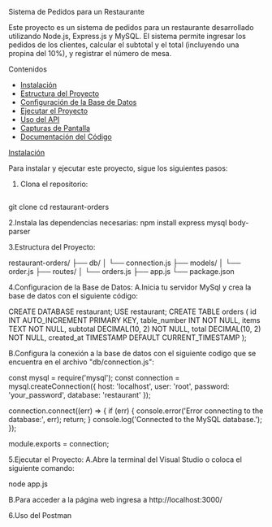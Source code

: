 Sistema de Pedidos para un Restaurante

Este proyecto es un sistema de pedidos para un restaurante desarrollado utilizando Node.js, Express.js y MySQL. El sistema permite ingresar los pedidos de los clientes, calcular el subtotal y el total (incluyendo una propina del 10%), y registrar el número de mesa.

Contenidos

- [Instalación](#instalación)
- [Estructura del Proyecto](#estructura-del-proyecto)
- [Configuración de la Base de Datos](#configuración-de-la-base-de-datos)
- [Ejecutar el Proyecto](#ejecutar-el-proyecto)
- [Uso del API](#uso-del-api)
- [Capturas de Pantalla](#capturas-de-pantalla)
- [Documentación del Código](#documentación-del-código)

[Instalación](#instalación)

Para instalar y ejecutar este proyecto, sigue los siguientes pasos:

1. Clona el repositorio:
   ```bash
  git clone <URL del repositorio>
  cd restaurant-orders
  
2.Instala las dependencias necesarias:
  npm install express mysql body-parser

3.Estructura del Proyecto:

  restaurant-orders/
  ├── db/
  │   └── connection.js
  ├── models/
  │   └── order.js
  ├── routes/
  │   └── orders.js
  ├── app.js
  └── package.json

4.Configuracion de la Base de Datos: 
A.Inicia tu servidor MySql y crea la base de datos con el siguiente código:

  CREATE DATABASE restaurant;
  USE restaurant;
  CREATE TABLE orders (
      id INT AUTO_INCREMENT PRIMARY KEY,
      table_number INT NOT NULL,
      items TEXT NOT NULL,
      subtotal DECIMAL(10, 2) NOT NULL,
      total DECIMAL(10, 2) NOT NULL,
      created_at TIMESTAMP DEFAULT CURRENT_TIMESTAMP
  );

B.Configura la conexión a la base de datos con el siguiente codigo que se encuentra en el archivo "db/connection.js":

  const mysql = require('mysql');
  const connection = mysql.createConnection({
      host: 'localhost',
      user: 'root',
      password: 'your_password',
      database: 'restaurant'
  });
  
  connection.connect((err) => {
      if (err) {
          console.error('Error connecting to the database:', err);
          return;
      }
      console.log('Connected to the MySQL database.');
  });
  
  module.exports = connection;

  5.Ejecutar el Proyecto:
  A.Abre la terminal del Visual Studio o coloca el siguiente comando:

  node app.js

  B.Para acceder a la página web ingresa a http://localhost:3000/

  6.Uso del Postman
  




